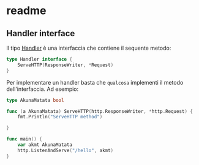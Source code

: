 # readme

## Handler interface

Il tipo [Handler](https://golang.org/pkg/net/http/#Handler) è una interfaccia che contiene il sequente metodo:


```Go
type Handler interface {
    ServeHTTP(ResponseWriter, *Request)
}
```

Per implementare un handler basta che `qualcosa` implementi il metodo dell'interfaccia. Ad esempio:

```Go
type AkunaMatata bool

func (a AkunaMatata) ServeHTTP(http.ResponseWriter, *http.Request) {
	fmt.Println("ServeHTTP method")

}

func main() {
	var akmt AkunaMatata
	http.ListenAndServe("/hello", akmt)
}
```

